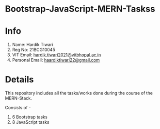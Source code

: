 # Bootstrap-JavaScript-MERN-Taskss

# Info

1. Name: Hardik Tiwari
2. Reg No: 21BCG10045
3. VIT Email: hardik.tiwari2021@vitbhopal.ac.in
4. Personal Email: haardiktiwari22@gmail.com

# Details

This repository includes all the tasks/works done during the course of the MERN-Stack.

Consists of -

1. 6 Bootstrap tasks
2. 8 JavaScript tasks
